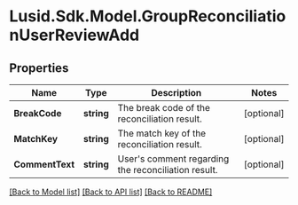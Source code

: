 # Lusid.Sdk.Model.GroupReconciliationUserReviewAdd

## Properties

Name | Type | Description | Notes
------------ | ------------- | ------------- | -------------
**BreakCode** | **string** | The break code of the reconciliation result. | [optional] 
**MatchKey** | **string** | The match key of the reconciliation result. | [optional] 
**CommentText** | **string** | User&#39;s comment regarding the reconciliation result. | [optional] 

[[Back to Model list]](../README.md#documentation-for-models) [[Back to API list]](../README.md#documentation-for-api-endpoints) [[Back to README]](../README.md)

